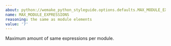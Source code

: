 ```yaml
---
about: python://wemake_python_styleguide.options.defaults.MAX_MODULE_EXPRESSIONS
name: MAX_MODULE_EXPRESSIONS
reasoning: the same as module elements
value: '7'
---
```


Maximum amount of same expressions per module.